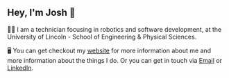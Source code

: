 ## Hey, I'm Josh 👋

👨‍💻 I am a technician focusing in robotics and software development, at the University of Lincoln - School of Engineering & Physical Sciences.

🖥️ You can get checkout my [website](https://joshc.uk/?ref=gh+readme) for more information about me and more information about the things I do. Or you can get in touch via [Email](mailto:hi@joshc.uk) or [LinkedIn](https://linkedin.com/in/joshcdev).
